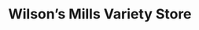 ---
title: "Wilson’s Mills Variety Store"
url: /smithfield/wilsons-mills-variety-store/
shop: variety store
---
